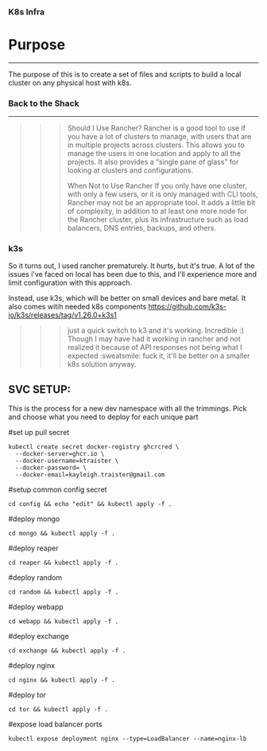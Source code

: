 ### K8s Infra

# Purpose
--------------
The purpose of this is to create a set of files and scripts to build a local cluster on any physical host with k8s.

### Back to the Shack
---------------------------------------------------------------------------------
>>> Should I Use Rancher?
>>> Rancher is a good tool to use if you have a lot of clusters to manage, with users that are in multiple projects across clusters. This allows you to manage the users in one location and apply to all the projects. It also provides a “single pane of glass” for looking at clusters and configurations.
>>> 
>>> When Not to Use Rancher
>>> If you only have one cluster, with only a few users, or it is only managed with CLI tools, Rancher may not be an appropriate tool. It adds a little bit of complexity, in addition to at least one more node for the Rancher cluster, plus its infrastructure such as load balancers, DNS entries, backups, and others.

### k3s

So it turns out, I used rancher prematurely. It hurts, but it's true. A lot of the issues i've faced on local has been due to this, and I'll experience more and limit configuration with this approach.

Instead, use k3s, which will be better on small devices and bare metal. It also comes witih needed k8s components
https://github.com/k3s-io/k3s/releases/tag/v1.26.0+k3s1

>>> just a quick switch to k3 and it's working. Incredible :) Though I may have had it working in rancher and not realized it because of API responses not being what I expected :sweatsmile:
>>> fuck it, it'll be better on a smaller k8s solution anyway.

SVC SETUP:
--------------------------
This is the process for a new dev namespace with all the trimmings.
Pick and choose what you need to deploy for each unique part

#set up pull secret
```
kubectl create secret docker-registry ghcrcred \
  --docker-server=ghcr.io \
  --docker-username=ktraister \
  --docker-password= \
  --docker-email=kayleigh.traister@gmail.com
```

#setup common config secret
```
cd config && echo "edit" && kubectl apply -f .
```

#deploy mongo
```
cd mongo && kubectl apply -f .
```

#deploy reaper
```
cd reaper && kubectl apply -f .
```

#deploy random
```
cd random && kubectl apply -f .
```

#deploy webapp
```
cd webapp && kubectl apply -f .
```

#deploy exchange
```
cd exchange && kubectl apply -f .
```

#deploy nginx
```
cd nginx && kubectl apply -f .
```

#deploy tor
```
cd tor && kubectl apply -f .
```

#expose load balancer ports
```
kubectl expose deployment nginx --type=LoadBalancer --name=nginx-lb
```
